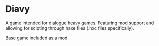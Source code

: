 # Diavy
A game intended for dialogue heavy games. Featuring mod support and allowing for scipting  through haxe files (.hxc files specifically).

Base game included as a mod.